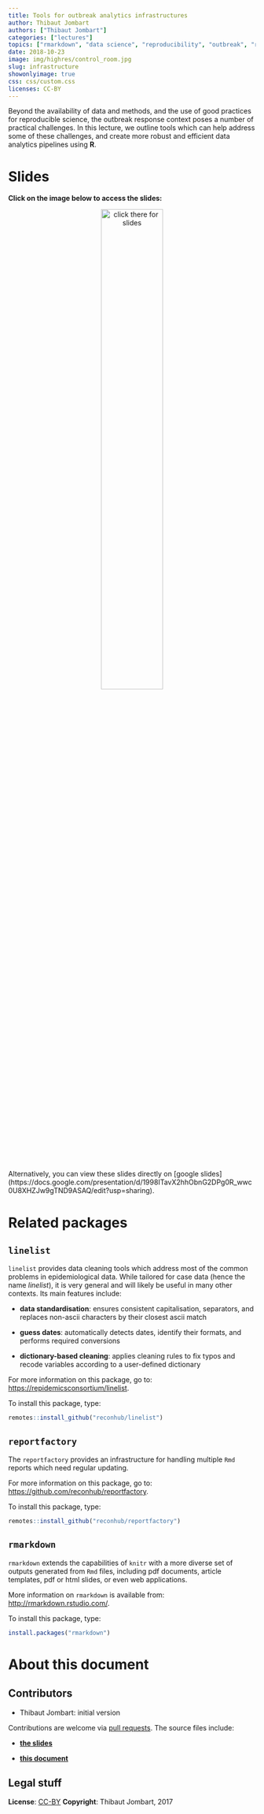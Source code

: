 ```yaml
---
title: Tools for outbreak analytics infrastructures
author: Thibaut Jombart
authors: ["Thibaut Jombart"]
categories: ["lectures"]
topics: ["rmarkdown", "data science", "reproducibility", "outbreak", "response"]
date: 2018-10-23
image: img/highres/control_room.jpg
slug: infrastructure
showonlyimage: true
css: css/custom.css
licenses: CC-BY
---
```


Beyond the availability of data and methods, and the use of good practices for reproducible science, the outbreak response context poses a number of practical challenges. In this lecture, we outline tools which can help address some of these challenges, and create more robust and efficient data analytics pipelines using **R**.

Slides
======

**Click on the image below to access the slides:**

<center>
<a href="../../slides/infrastructure/tools_analytics_pipelines.pdf"><img class="gateway" src="../../img/highres/control_room.jpg" width="50%" alt="click there for slides" align="middle"></a>
</center>
Alternatively, you can view these slides directly on [google slides](https://docs.google.com/presentation/d/1998ITavX2hhObnG2DPg0R_wwc0U8XHZJw9gTND9ASAQ/edit?usp=sharing).

Related packages
================

`linelist`
----------

`linelist` provides data cleaning tools which address most of the common problems in epidemiological data. While tailored for case data (hence the name *linelist*), it is very general and will likely be useful in many other contexts. Its main features include:

-   **data standardisation**: ensures consistent capitalisation, separators, and replaces non-ascii characters by their closest ascii match

-   **guess dates**: automatically detects dates, identify their formats, and performs required conversions

-   **dictionary-based cleaning**: applies cleaning rules to fix typos and recode variables according to a user-defined dictionary

For more information on this package, go to: <https://repidemicsconsortium/linelist>.

To install this package, type:

``` r
remotes::install_github("reconhub/linelist")
```

`reportfactory`
---------------

The `reportfactory` provides an infrastructure for handling multiple `Rmd` reports which need regular updating.

For more information on this package, go to: <https://github.com/reconhub/reportfactory>.

To install this package, type:

``` r
remotes::install_github("reconhub/reportfactory")
```

`rmarkdown`
-----------

`rmarkdown` extends the capabilities of `knitr` with a more diverse set of outputs generated from `Rmd` files, including pdf documents, article templates, pdf or html slides, or even web applications.

More information on `rmarkdown` is available from: <http://rmarkdown.rstudio.com/>.

To install this package, type:

``` r
install.packages("rmarkdown")
```

About this document
===================

Contributors
------------

-   Thibaut Jombart: initial version

Contributions are welcome via [pull requests](https://github.com/reconhub/learn/pulls). The source files include:

-   [**the slides**](https://raw.githubusercontent.com/reconhub/learn/master/static/slides/reproducibility/reproducibility.Rmd)

-   [**this document**](https://docs.google.com/presentation/d/1998ITavX2hhObnG2DPg0R_wwc0U8XHZJw9gTND9ASAQ/edit?usp=sharing)

Legal stuff
-----------

**License**: [CC-BY](https://creativecommons.org/licenses/by/3.0/) **Copyright**: Thibaut Jombart, 2017
